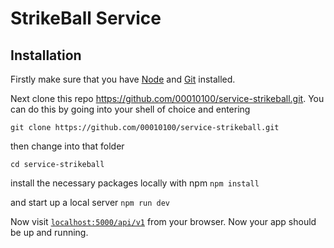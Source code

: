 # StrikeBall Service

## Installation

Firstly make sure that you have [Node](https://nodejs.org/en/download/) and [Git](https://git-scm.com/book/en/v2/Getting-Started-Installing-Git) installed.

Next clone this repo https://github.com/00010100/service-strikeball.git. You can do this by going into your shell of choice and entering
```
git clone https://github.com/00010100/service-strikeball.git
```
then change into that folder
```
cd service-strikeball
```

install the necessary packages locally with npm
``` npm install ```

and start up a local server
``` npm run dev ```

Now visit [`localhost:5000/api/v1`](http://localhost:5000/api/v1) from your browser. Now your app should be up and running.
